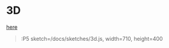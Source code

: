 # 3D

[here](https://p5js.org/examples/3d-geometries.html)

> :P5 sketch=/docs/sketches/3d.js, width=710, height=400
